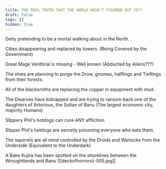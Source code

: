```yaml
---
title: THE REAL TRUTH THAT THE WORLD HASN'T FIGURED OUT YET!
draft: false
tags: []
hidden: true
---
```

Deity pretending to be a mortal walking about in the North. 
 
 Cities disappearing and replaced by towers. (Being Covered by the Government) 
 
 Great Mage Venthrial is missing - Well known (Abducted by Aliens???)

The elves are planning to purge the Drow, gnomes, halflings and Tieflings from their forests.

All of the blacksmiths are replacing the copper in equipment with mud.

The Dwarves have kidnapped and are trying to ransom back one of the daughters of Artorious, the Sultan of Banu (The largest economic city, majority Humans)

Slippery Phil's hotdogs can cure ANY affliction.

Slipper Phil's hotdogs are secretly poisoning everyone who eats them.

The squirrels are all mind controlled by the Druids and Warlocks from the Underside (Equivalent to the Underdark)

A Bake Kujira has been spotted on the shorelines between the Wroughtlands and Banu
![[deckofhorrorsii-005.jpg]]